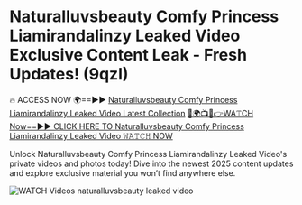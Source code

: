 # Naturalluvsbeauty Comfy Princess Liamirandalinzy Leaked Video Exclusive Content Leak - Fresh Updates! (9qzl)

🔥 ACCESS NOW 🌍==►► <a href="https://tinyurl.com/3fjeunct" rel="nofollow">Naturalluvsbeauty Comfy Princess Liamirandalinzy Leaked Video Latest Collection</a></h3>
[🔴🌍📺📱👉WA𝚃CH Now==►► CLICK HERE TO Naturalluvsbeauty Comfy Princess Liamirandalinzy Leaked Video 𝚆𝙰𝚃𝙲𝙷 NOW](https://tinyurl.com/3fjeunct)

Unlock Naturalluvsbeauty Comfy Princess Liamirandalinzy Leaked Video's private videos and photos today! Dive into the newest 2025 content updates and explore exclusive material you won’t find anywhere else.


<a href="https://tinyurl.com/3fjeunct" rel="nofollow" data-target="animated-image.originalLink"><img src="https://camo.githubusercontent.com/8a4f000d20f83aca3bf7ec5f350d767afa0574a8a352519fd8cfa583a6f93a33/68747470733a2f2f692e696d6775722e636f6d2f644a486b345a712e676966" alt="WATCH Videos" data-canonical-src="https://i.imgur.com/dJHk4Zq.gif" style="max-width: 100%; display: inline-block;" data-target="animated-image.originalImage"></a>
naturalluvsbeauty leaked video